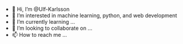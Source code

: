 - 👋 Hi, I’m @Ulf-Karlsson
- 👀 I’m interested in machine learning, python, and web development
- 🌱 I’m currently learning ...
- 💞️ I’m looking to collaborate on ...
- 📫 How to reach me ...

<!---
Ulf-Karlsson/Ulf-Karlsson is a ✨ special ✨ repository because its `README.md` (this file) appears on your GitHub profile.
You can click the Preview link to take a look at your changes.
--->

